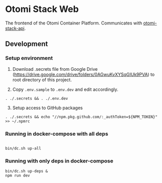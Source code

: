 # Otomi Stack Web

The frontend of the Otomi Container Platform. Communicates with [otomi-stack-api](https://github.com/redkubes/otomi-stack-api).

## Development

### Setup environment

1. Download .secrets file from Google Drive (<https://drive.google.com/drive/folders/0AGwuKvXYSqGIUk9PVA>) to root directory of this project.

2. Copy `.env.sample` to `.env.dev` and edit accordingly.

```
. ./.secrets && . ./.env.dev
```

3. Setup access to GitHub packages

```
. ./.secrets && echo "//npm.pkg.github.com/:_authToken=${NPM_TOKEN}" >> ~/.npmrc
```

### Running in docker-compose with all deps

```

bin/dc.sh up-all

```

### Running with only deps in docker-compose

```
bin/dc.sh up-deps &
npm run dev
```
